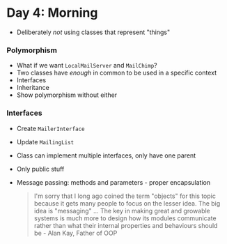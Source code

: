 # Day 4: Morning

- Deliberately *not* using classes that represent "things"

### Polymorphism
- What if we want `LocalMailServer` and `MailChimp`?
- Two classes have *enough* in common to be used in a specific context
- Interfaces
- Inheritance
- Show polymorphism without either

### Interfaces
- Create `MailerInterface`
- Update `MailingList`
- Class can implement multiple interfaces, only have one parent
- Only public stuff
- Message passing: methods and parameters - proper encapsulation

    > I'm sorry that I long ago coined the term "objects" for this topic because it gets many people to focus on the lesser idea. The big idea is "messaging" ... The key in making great and growable systems is much more to design how its modules communicate rather than what their internal properties and behaviours should be - Alan Kay, Father of OOP
